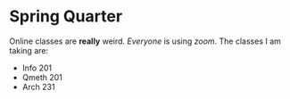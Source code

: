 # Spring Quarter

Online classes are **really** weird. *Everyone* is using *zoom*.
The classes I am taking are:

- Info 201
- Qmeth 201
- Arch 231
